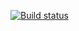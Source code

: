 [![Build status](https://ci.appveyor.com/api/projects/status/k7a3shyw6n0vbppv?svg=true)](https://ci.appveyor.com/project/BirrTaty/selenide-1)

